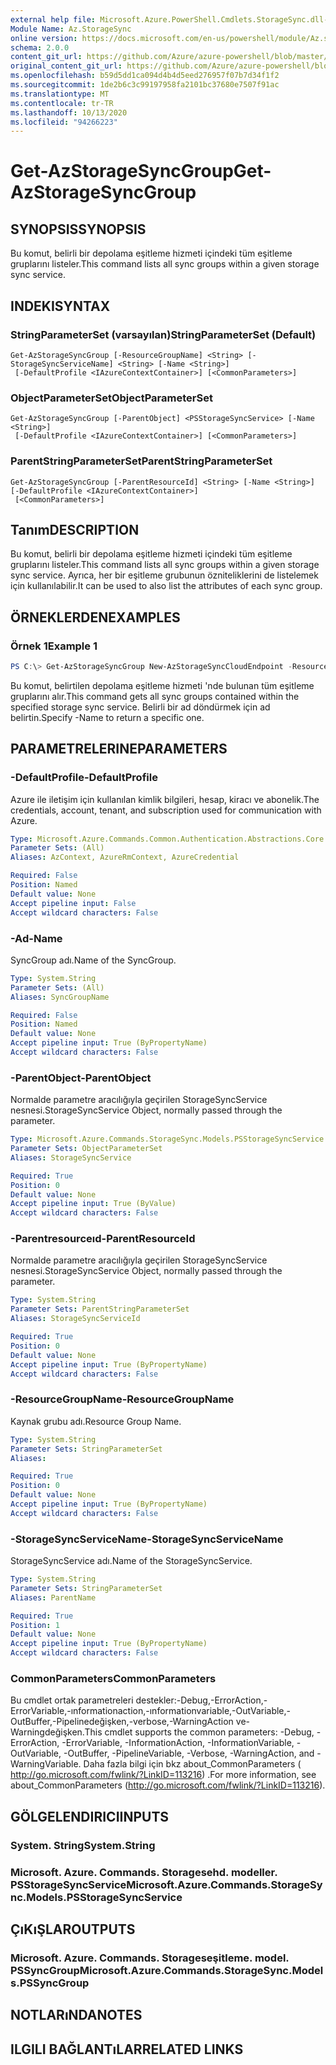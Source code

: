 ```yaml
---
external help file: Microsoft.Azure.PowerShell.Cmdlets.StorageSync.dll-Help.xml
Module Name: Az.StorageSync
online version: https://docs.microsoft.com/en-us/powershell/module/Az.storagesync/get-Azstoragesyncgroup
schema: 2.0.0
content_git_url: https://github.com/Azure/azure-powershell/blob/master/src/StorageSync/StorageSync/help/Get-AzStorageSyncGroup.md
original_content_git_url: https://github.com/Azure/azure-powershell/blob/master/src/StorageSync/StorageSync/help/Get-AzStorageSyncGroup.md
ms.openlocfilehash: b59d5dd1ca094d4b4d5eed276957f07b7d34f1f2
ms.sourcegitcommit: 1de2b6c3c99197958fa2101bc37680e7507f91ac
ms.translationtype: MT
ms.contentlocale: tr-TR
ms.lasthandoff: 10/13/2020
ms.locfileid: "94266223"
---
```

# <span data-ttu-id="cf6c5-101">Get-AzStorageSyncGroup</span><span class="sxs-lookup"><span data-stu-id="cf6c5-101">Get-AzStorageSyncGroup</span></span>

## <span data-ttu-id="cf6c5-102">SYNOPSIS</span><span class="sxs-lookup"><span data-stu-id="cf6c5-102">SYNOPSIS</span></span>
<span data-ttu-id="cf6c5-103">Bu komut, belirli bir depolama eşitleme hizmeti içindeki tüm eşitleme gruplarını listeler.</span><span class="sxs-lookup"><span data-stu-id="cf6c5-103">This command lists all sync groups within a given storage sync service.</span></span>

## <span data-ttu-id="cf6c5-104">INDEKI</span><span class="sxs-lookup"><span data-stu-id="cf6c5-104">SYNTAX</span></span>

### <span data-ttu-id="cf6c5-105">StringParameterSet (varsayılan)</span><span class="sxs-lookup"><span data-stu-id="cf6c5-105">StringParameterSet (Default)</span></span>
```
Get-AzStorageSyncGroup [-ResourceGroupName] <String> [-StorageSyncServiceName] <String> [-Name <String>]
 [-DefaultProfile <IAzureContextContainer>] [<CommonParameters>]
```

### <span data-ttu-id="cf6c5-106">ObjectParameterSet</span><span class="sxs-lookup"><span data-stu-id="cf6c5-106">ObjectParameterSet</span></span>
```
Get-AzStorageSyncGroup [-ParentObject] <PSStorageSyncService> [-Name <String>]
 [-DefaultProfile <IAzureContextContainer>] [<CommonParameters>]
```

### <span data-ttu-id="cf6c5-107">ParentStringParameterSet</span><span class="sxs-lookup"><span data-stu-id="cf6c5-107">ParentStringParameterSet</span></span>
```
Get-AzStorageSyncGroup [-ParentResourceId] <String> [-Name <String>] [-DefaultProfile <IAzureContextContainer>]
 [<CommonParameters>]
```

## <span data-ttu-id="cf6c5-108">Tanım</span><span class="sxs-lookup"><span data-stu-id="cf6c5-108">DESCRIPTION</span></span>
<span data-ttu-id="cf6c5-109">Bu komut, belirli bir depolama eşitleme hizmeti içindeki tüm eşitleme gruplarını listeler.</span><span class="sxs-lookup"><span data-stu-id="cf6c5-109">This command lists all sync groups within a given storage sync service.</span></span> <span data-ttu-id="cf6c5-110">Ayrıca, her bir eşitleme grubunun özniteliklerini de listelemek için kullanılabilir.</span><span class="sxs-lookup"><span data-stu-id="cf6c5-110">It can be used to also list the attributes of each sync group.</span></span>

## <span data-ttu-id="cf6c5-111">ÖRNEKLERDEN</span><span class="sxs-lookup"><span data-stu-id="cf6c5-111">EXAMPLES</span></span>

### <span data-ttu-id="cf6c5-112">Örnek 1</span><span class="sxs-lookup"><span data-stu-id="cf6c5-112">Example 1</span></span>
```powershell
PS C:\> Get-AzStorageSyncGroup New-AzStorageSyncCloudEndpoint -ResourceGroupName "myResourceGroup" -StorageSyncServiceName "myStorageSyncServiceName"
```

<span data-ttu-id="cf6c5-113">Bu komut, belirtilen depolama eşitleme hizmeti 'nde bulunan tüm eşitleme gruplarını alır.</span><span class="sxs-lookup"><span data-stu-id="cf6c5-113">This command gets all sync groups contained within the specified storage sync service.</span></span> <span data-ttu-id="cf6c5-114">Belirli bir ad döndürmek için ad belirtin.</span><span class="sxs-lookup"><span data-stu-id="cf6c5-114">Specify -Name to return a specific one.</span></span>

## <span data-ttu-id="cf6c5-115">PARAMETRELERINE</span><span class="sxs-lookup"><span data-stu-id="cf6c5-115">PARAMETERS</span></span>

### <span data-ttu-id="cf6c5-116">-DefaultProfile</span><span class="sxs-lookup"><span data-stu-id="cf6c5-116">-DefaultProfile</span></span>
<span data-ttu-id="cf6c5-117">Azure ile iletişim için kullanılan kimlik bilgileri, hesap, kiracı ve abonelik.</span><span class="sxs-lookup"><span data-stu-id="cf6c5-117">The credentials, account, tenant, and subscription used for communication with Azure.</span></span>

```yaml
Type: Microsoft.Azure.Commands.Common.Authentication.Abstractions.Core.IAzureContextContainer
Parameter Sets: (All)
Aliases: AzContext, AzureRmContext, AzureCredential

Required: False
Position: Named
Default value: None
Accept pipeline input: False
Accept wildcard characters: False
```

### <span data-ttu-id="cf6c5-118">-Ad</span><span class="sxs-lookup"><span data-stu-id="cf6c5-118">-Name</span></span>
<span data-ttu-id="cf6c5-119">SyncGroup adı.</span><span class="sxs-lookup"><span data-stu-id="cf6c5-119">Name of the SyncGroup.</span></span>

```yaml
Type: System.String
Parameter Sets: (All)
Aliases: SyncGroupName

Required: False
Position: Named
Default value: None
Accept pipeline input: True (ByPropertyName)
Accept wildcard characters: False
```

### <span data-ttu-id="cf6c5-120">-ParentObject</span><span class="sxs-lookup"><span data-stu-id="cf6c5-120">-ParentObject</span></span>
<span data-ttu-id="cf6c5-121">Normalde parametre aracılığıyla geçirilen StorageSyncService nesnesi.</span><span class="sxs-lookup"><span data-stu-id="cf6c5-121">StorageSyncService Object, normally passed through the parameter.</span></span>

```yaml
Type: Microsoft.Azure.Commands.StorageSync.Models.PSStorageSyncService
Parameter Sets: ObjectParameterSet
Aliases: StorageSyncService

Required: True
Position: 0
Default value: None
Accept pipeline input: True (ByValue)
Accept wildcard characters: False
```

### <span data-ttu-id="cf6c5-122">-Parentresourceıd</span><span class="sxs-lookup"><span data-stu-id="cf6c5-122">-ParentResourceId</span></span>
<span data-ttu-id="cf6c5-123">Normalde parametre aracılığıyla geçirilen StorageSyncService nesnesi.</span><span class="sxs-lookup"><span data-stu-id="cf6c5-123">StorageSyncService Object, normally passed through the parameter.</span></span>

```yaml
Type: System.String
Parameter Sets: ParentStringParameterSet
Aliases: StorageSyncServiceId

Required: True
Position: 0
Default value: None
Accept pipeline input: True (ByPropertyName)
Accept wildcard characters: False
```

### <span data-ttu-id="cf6c5-124">-ResourceGroupName</span><span class="sxs-lookup"><span data-stu-id="cf6c5-124">-ResourceGroupName</span></span>
<span data-ttu-id="cf6c5-125">Kaynak grubu adı.</span><span class="sxs-lookup"><span data-stu-id="cf6c5-125">Resource Group Name.</span></span>

```yaml
Type: System.String
Parameter Sets: StringParameterSet
Aliases:

Required: True
Position: 0
Default value: None
Accept pipeline input: True (ByPropertyName)
Accept wildcard characters: False
```

### <span data-ttu-id="cf6c5-126">-StorageSyncServiceName</span><span class="sxs-lookup"><span data-stu-id="cf6c5-126">-StorageSyncServiceName</span></span>
<span data-ttu-id="cf6c5-127">StorageSyncService adı.</span><span class="sxs-lookup"><span data-stu-id="cf6c5-127">Name of the StorageSyncService.</span></span>

```yaml
Type: System.String
Parameter Sets: StringParameterSet
Aliases: ParentName

Required: True
Position: 1
Default value: None
Accept pipeline input: True (ByPropertyName)
Accept wildcard characters: False
```

### <span data-ttu-id="cf6c5-128">CommonParameters</span><span class="sxs-lookup"><span data-stu-id="cf6c5-128">CommonParameters</span></span>
<span data-ttu-id="cf6c5-129">Bu cmdlet ortak parametreleri destekler:-Debug,-ErrorAction,-ErrorVariable,-ınformationaction,-ınformationvariable,-OutVariable,-OutBuffer,-Pipelinedeğişken,-verbose,-WarningAction ve-Warningdeğişken.</span><span class="sxs-lookup"><span data-stu-id="cf6c5-129">This cmdlet supports the common parameters: -Debug, -ErrorAction, -ErrorVariable, -InformationAction, -InformationVariable, -OutVariable, -OutBuffer, -PipelineVariable, -Verbose, -WarningAction, and -WarningVariable.</span></span> <span data-ttu-id="cf6c5-130">Daha fazla bilgi için bkz about_CommonParameters ( http://go.microsoft.com/fwlink/?LinkID=113216) .</span><span class="sxs-lookup"><span data-stu-id="cf6c5-130">For more information, see about_CommonParameters (http://go.microsoft.com/fwlink/?LinkID=113216).</span></span>

## <span data-ttu-id="cf6c5-131">GÖLGELENDIRICI</span><span class="sxs-lookup"><span data-stu-id="cf6c5-131">INPUTS</span></span>

### <span data-ttu-id="cf6c5-132">System. String</span><span class="sxs-lookup"><span data-stu-id="cf6c5-132">System.String</span></span>

### <span data-ttu-id="cf6c5-133">Microsoft. Azure. Commands. Storagesehd. modeller. PSStorageSyncService</span><span class="sxs-lookup"><span data-stu-id="cf6c5-133">Microsoft.Azure.Commands.StorageSync.Models.PSStorageSyncService</span></span>

## <span data-ttu-id="cf6c5-134">ÇıKıŞLAR</span><span class="sxs-lookup"><span data-stu-id="cf6c5-134">OUTPUTS</span></span>

### <span data-ttu-id="cf6c5-135">Microsoft. Azure. Commands. Storageseşitleme. model. PSSyncGroup</span><span class="sxs-lookup"><span data-stu-id="cf6c5-135">Microsoft.Azure.Commands.StorageSync.Models.PSSyncGroup</span></span>

## <span data-ttu-id="cf6c5-136">NOTLARıNDA</span><span class="sxs-lookup"><span data-stu-id="cf6c5-136">NOTES</span></span>

## <span data-ttu-id="cf6c5-137">ILGILI BAĞLANTıLAR</span><span class="sxs-lookup"><span data-stu-id="cf6c5-137">RELATED LINKS</span></span>

